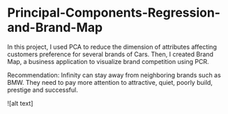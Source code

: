 # Principal-Components-Regression-and-Brand-Map
In this project, I used PCA to reduce the dimension of attributes affecting customers preference for several brands of Cars. Then, I created Brand Map, a business application to visualize brand competition using PCR.

Recommendation: Infinity can stay away from neighboring brands such as BMW. They need to pay more attention to attractive, quiet, poorly build, prestige and successful.

![alt text]
